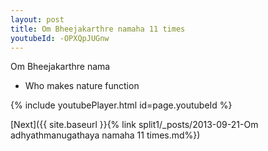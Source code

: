 ```yaml
---
layout: post
title: Om Bheejakarthre namaha 11 times
youtubeId: -OPXQpJUGnw
---
```

 
 
Om Bheejakarthre nama 
 
 -  Who makes nature function 
 
  
 
  
 
 
 
 
 
 


{% include youtubePlayer.html id=page.youtubeId %}
 
[Next]({{ site.baseurl }}{% link  split1/_posts/2013-09-21-Om adhyathmanugathaya namaha 11 times.md%})
 
